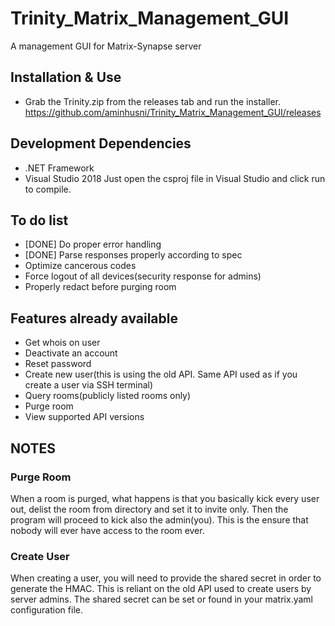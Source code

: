 # Trinity_Matrix_Management_GUI
A management GUI for Matrix-Synapse server

## Installation & Use
- Grab the Trinity.zip from the releases tab and run the installer. 
https://github.com/aminhusni/Trinity_Matrix_Management_GUI/releases

## Development Dependencies 
- .NET Framework
- Visual Studio 2018
Just open the csproj file in Visual Studio and click run to compile. 

## To do list

- [DONE] Do proper error handling
- [DONE] Parse responses properly according to spec
- Optimize cancerous codes
- Force logout of all devices(security response for admins)
- Properly redact before purging room

## Features already available
- Get whois on user
- Deactivate an account
- Reset password
- Create new user(this is using the old API. Same API used as if you create a user via SSH terminal)
- Query rooms(publicly listed rooms only)
- Purge room
- View supported API versions

## NOTES
### Purge Room
When a room is purged, what happens is that you basically kick every user out, delist the room from directory and set it to invite only. Then the program will proceed to kick also the admin(you). This is the ensure that nobody will ever have access to the room ever. 

### Create User
When creating a user, you will need to provide the shared secret in order to generate the HMAC. This is reliant on the old API used to create users by server admins. 
The shared secret can be set or found in your matrix.yaml configuration file. 
